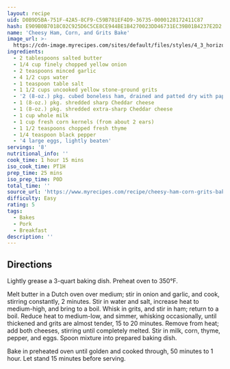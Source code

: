 ```yaml
---
layout: recipe
uid: D0B9D5BA-751F-42A5-8CF9-C59B781EF4D9-36735-0000128172411C87
hash: E909B0B7018C02C925D6C5CE8CE944BE1B4270023DD46731EC39B01B4237E2D2
name: 'Cheesy Ham, Corn, and Grits Bake'
image_url: >-
  https://cdn-image.myrecipes.com/sites/default/files/styles/4_3_horizontal_-_1200x900/public/2475501_newso_093.jpg?itok=P5HmAkxK
ingredients:
  - 2 tablespoons salted butter
  - 1/4 cup finely chopped yellow onion
  - 2 teaspoons minced garlic
  - 4 1/2 cups water
  - 1 teaspoon table salt
  - 1 1/2 cups uncooked yellow stone-ground grits
  - '2 (8-oz.) pkg. cubed boneless ham, drained and patted dry with paper towels'
  - 1 (8-oz.) pkg. shredded sharp Cheddar cheese
  - 1 (8-oz.) pkg. shredded extra-sharp Cheddar cheese
  - 1 cup whole milk
  - 1 cup fresh corn kernels (from about 2 ears)
  - 1 1/2 teaspoons chopped fresh thyme
  - 1/4 teaspoon black pepper
  - '4 large eggs, lightly beaten'
servings: '8'
nutritional_info: ''
cook_time: 1 hour 15 mins
iso_cook_time: PT1H
prep_time: 25 mins
iso_prep_time: P0D
total_time: ''
source_url: 'https://www.myrecipes.com/recipe/cheesy-ham-corn-grits-bake'
difficulty: Easy
rating: 5
tags:
  - Bakes
  - Pork
  - Breakfast
description: ''
---
```

## Directions

Lightly grease a 3-quart baking dish. Preheat oven to 350°F.

Melt butter in a Dutch oven over medium; stir in onion and garlic, and cook, stirring constantly, 2 minutes. Stir in water and salt, increase heat to medium-high, and bring to a boil. Whisk in grits, and stir in ham; return to a boil. Reduce heat to medium-low, and simmer, whisking occasionally, until thickened and grits are almost tender, 15 to 20 minutes. Remove from heat; add both cheeses, stirring until completely melted. Stir in milk, corn, thyme, pepper, and eggs. Spoon mixture into prepared baking dish.

Bake in preheated oven until golden and cooked through, 50 minutes to 1 hour. Let stand 15 minutes before serving.
